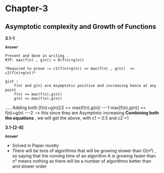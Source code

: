 # Chapter-3

## Asymptotic complexity and Growth of Functions

**3.1-1**

 **`Answer`**

    Present and done in writing .
    RTP: max(f(n) , g(n)) = Θ(f(n)+g(n))

    *Required to prove := c1(f(n)+g(n)) <= max(f(n) , g(n))  <= c2(f(n)+g(n))*

    gist :
        f(n) and g(n) are Asymptotic positive and increasing hence at any point
        f(n) <= max(f(n),g(n))
        g(n) <= max(f(n),g(n))
..... Adding both
        [f(n)+g(n)]/2 <= max(f(n),g(n)) ---1
        max[f(n),g(n)] <= f(n)+g(n)     ---2 --> this since they are Asymptotic increasing
**Combining both the equations** , we will get the above, with c1 = 0.5 and c2 =1

**3.1-[2-8]**

**`Answer`**

  - Solved in Paper mostly
  - There will be tons of algorithms that will be growing slower than O(n²) , so saying that the running time of an algorithm A is growing faster than n² means nothing as there will be a number of algorithms better than and slower order
